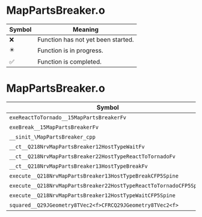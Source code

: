 # MapPartsBreaker.o
| Symbol | Meaning 
| ------------- | ------------- 
| :x: | Function has not yet been started. 
| :eight_pointed_black_star: | Function is in progress. 
| :white_check_mark: | Function is completed. 


# MapPartsBreaker.o
| Symbol | Decompiled? |
| ------------- | ------------- |
| `exeReactToTornado__15MapPartsBreakerFv` | :white_check_mark: |
| `exeBreak__15MapPartsBreakerFv` | :white_check_mark: |
| `__sinit_\MapPartsBreaker_cpp` | :white_check_mark: |
| `__ct__Q218NrvMapPartsBreaker12HostTypeWaitFv` | :white_check_mark: |
| `__ct__Q218NrvMapPartsBreaker22HostTypeReactToTornadoFv` | :white_check_mark: |
| `__ct__Q218NrvMapPartsBreaker13HostTypeBreakFv` | :white_check_mark: |
| `execute__Q218NrvMapPartsBreaker13HostTypeBreakCFP5Spine` | :white_check_mark: |
| `execute__Q218NrvMapPartsBreaker22HostTypeReactToTornadoCFP5Spine` | :white_check_mark: |
| `execute__Q218NrvMapPartsBreaker12HostTypeWaitCFP5Spine` | :white_check_mark: |
| `squared__Q29JGeometry8TVec2<f>CFRCQ29JGeometry8TVec2<f>` | :x: |
